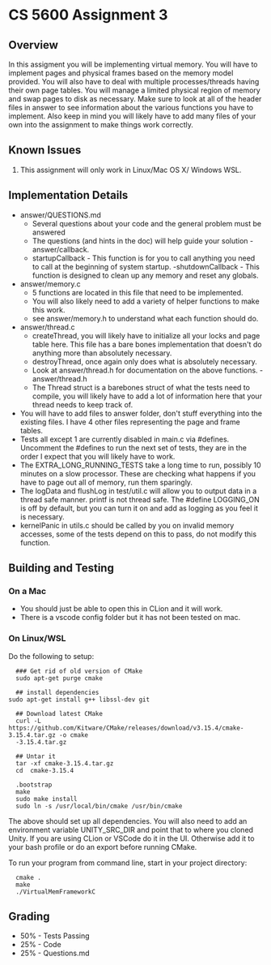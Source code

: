 # CS 5600 Assignment 3

## Overview
In this assigment you will be implementing virtual memory. You will have to
implement pages and physical frames based on the memory model provided. You will
also have to deal with multiple processes/threads having their own page tables.
You will manage a limited physical region of memory and swap pages to disk as necessary.
Make sure to look at all of the header files in answer to see information about the various
functions you have to implement. Also keep in mind you will likely have to add many files
of your own into the assignment to make things work correctly.

## Known Issues
1. This assignment will only work in Linux/Mac OS X/ Windows WSL.

## Implementation Details
- answer/QUESTIONS.md
  - Several questions about your code and the general problem must be answered
  - The questions (and hints in the doc) will help guide your solution
-answer/callback.
  - startupCallback - This function is for you to call anything you need to call at the beginning of system startup.
  -shutdownCallback - This function is designed to clean up any memory and reset any globals.
- answer/memory.c
  - 5 functions are located in this file that need to be implemented.
  - You will also likely need to add a variety of helper functions to make this work.
  - see answer/memory.h to understand what each function should do.
- answer/thread.c
  - createThread, you will likely have to initialize all your locks and page table here. This file has a bare bones implementation that doesn't do anything more than absolutely necessary.
  - destroyThread, once again only does what is absolutely necessary.
  - Look at answer/thread.h for documentation on the above functions.
-answer/thread.h
  - The Thread struct is a barebones struct of what the tests need to compile, you will likely have to add a lot of information here that your thread needs to keep track of.
- You will have to add files to answer folder, don't stuff everything into the existing files. I have 4 other files representing the page and frame tables.
- Tests all except 1 are currently disabled in main.c via #defines. Uncomment the #defines to run the next set of tests, they are in the order I expect that you will likely have to work.
- The EXTRA_LONG_RUNNING_TESTS take a long time to run, possibly 10 minutes on a slow processor. These are checking what happens if you have to page out all of memory, run them sparingly.
- The logData and flushLog in test/util.c will allow you to output data in a thread safe manner. printf is not thread safe. The #define LOGGING_ON is off by default, but you can turn it on and add as logging as you feel it is necessary.
- kernelPanic in utils.c should be called by you on invalid memory accesses, some of the tests depend on this to pass, do not modify this function.

## Building and Testing
### On a Mac
  - You should just be able to open this in CLion and it will work.
  - There is a vscode config folder but it has not been tested on mac.
### On Linux/WSL
Do the following to setup:
  ```
    ### Get rid of old version of CMake
    sudo apt-get purge cmake

    ## install dependencies
  sudo apt-get install g++ libssl-dev git

    ## Download latest CMake
    curl -L https://github.com/Kitware/CMake/releases/download/v3.15.4/cmake-3.15.4.tar.gz -o cmake
    -3.15.4.tar.gz

    ## Untar it
    tar -xf cmake-3.15.4.tar.gz
    cd  cmake-3.15.4

    .bootstrap
    make
    sudo make install
    sudo ln -s /usr/local/bin/cmake /usr/bin/cmake
  ```

The above should set up all dependencies. You will also need to add an environment variable UNITY_SRC_DIR and point that to where you cloned Unity. If you are using CLion or VSCode do it in the UI. Otherwise add it to your bash profile or do an export before running CMake.

To run your program from command line, start in your project directory:

```
  cmake .
  make
  ./VirtualMemFrameworkC
```

## Grading
  - 50% - Tests Passing
  - 25% - Code
  - 25% - Questions.md
